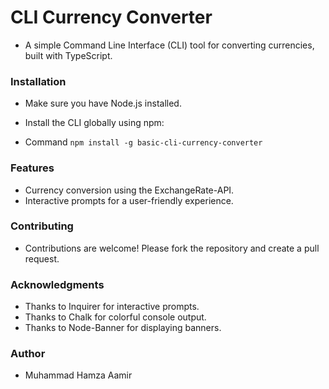 # CLI Currency Converter

* A simple Command Line Interface (CLI) tool for converting currencies, built with TypeScript.

### Installation
* Make sure you have Node.js installed.
* Install the CLI globally using npm:
 
* Command 
```npm install -g basic-cli-currency-converter```
   

### Features

* Currency conversion using the ExchangeRate-API.
* Interactive prompts for a user-friendly experience.

### Contributing
* Contributions are welcome! Please fork the repository and create a pull request.


### Acknowledgments
* Thanks to Inquirer for interactive prompts.
* Thanks to Chalk for colorful console output.
* Thanks to Node-Banner for displaying banners.

### Author
* Muhammad Hamza Aamir
